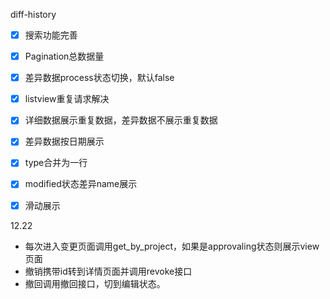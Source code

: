 diff-history
- [x] 搜索功能完善
- [x] Pagination总数据量
- [x] 差异数据process状态切换，默认false
- [x] listview重复请求解决
- [x] 详细数据展示重复数据，差异数据不展示重复数据
- [x] 差异数据按日期展示
- [x] type合并为一行
- [x] modified状态差异name展示 
- [x] 滑动展示




12.22

- 每次进入变更页面调用get_by_project，如果是approvaling状态则展示view页面
- 撤销携带id转到详情页面并调用revoke接口
- 撤回调用撤回接口，切到编辑状态。
